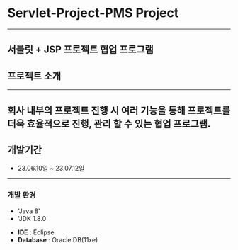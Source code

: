 # Servlet-Project-PMS Project
---
서블릿 + JSP 프로젝트 협업 프로그램
---
## 프로젝트 소개
---
회사 내부의 프로젝트 진행 시 여러 기능을 통해 프로젝트를 더욱 효율적으로 진행, 관리 할 수 있는 협업 프로그램.
---
## 개발기간
* 23.06.10일 ~ 23.07.12일
---
### 개발 환경
* 'Java 8'
* 'JDK 1.8.0'
- **IDE** : Eclipse
- **Database** : Oracle DB(11xe)
